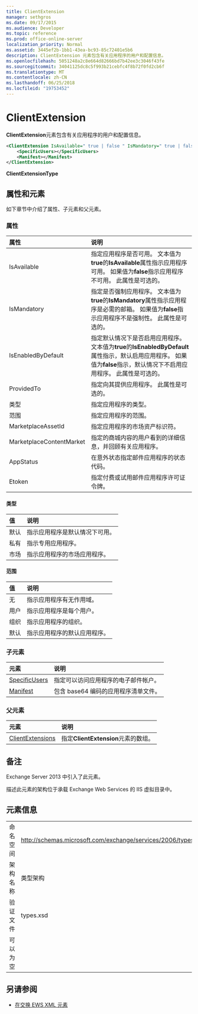 ```yaml
---
title: ClientExtension
manager: sethgros
ms.date: 09/17/2015
ms.audience: Developer
ms.topic: reference
ms.prod: office-online-server
localization_priority: Normal
ms.assetid: 3445ef2b-1bb1-43ea-bc93-85c72401e5b6
description: ClientExtension 元素包含有关应用程序的用户和配置信息。
ms.openlocfilehash: 5051248a2c8e664d82666bd7b42ee3c3046f43fe
ms.sourcegitcommit: 34041125dc8c5f993b21cebfc4f8b72f0fd2cb6f
ms.translationtype: MT
ms.contentlocale: zh-CN
ms.lasthandoff: 06/25/2018
ms.locfileid: "19753452"
---
```

# <a name="clientextension"></a>ClientExtension

**ClientExtension**元素包含有关应用程序的用户和配置信息。 
  
```XML
<ClientExtension IsAvailable=" true | false " IsMandatory=" true | false " IsEnabledByDefault=" true | false " Type="" Scope="" MarketplaceAssetId="" MarketplaceContentMarket="" AppStatus="" Etoken="">
    <SpecificUsers></SpecificUsers>
    <Manifest></Manifest>
</ClientExtension>
```

 **ClientExtensionType**
## <a name="attributes-and-elements"></a>属性和元素

如下章节中介绍了属性、子元素和父元素。
  
### <a name="attributes"></a>属性

|**属性**|**说明**|
|:-----|:-----|
|IsAvailable  <br/> |指定应用程序是否可用。 文本值为**true**的**IsAvailable**属性指示应用程序可用。 如果值为**false**指示应用程序不可用。 此属性是可选的。  <br/> |
|IsMandatory  <br/> |指定是否强制应用程序。 文本值为**true**的**IsMandatory**属性指示应用程序是必需的邮箱。 如果值为**false**指示应用程序不是强制性。 此属性是可选的。  <br/> |
|IsEnabledByDefault  <br/> |指定默认情况下是否启用应用程序。 文本值为**true**的**IsEnabledByDefault**属性指示，默认启用应用程序。 如果值为**false**指示，默认情况下不启用应用程序。 此属性是可选的。  <br/> |
|ProvidedTo  <br/> |指定向其提供应用程序。 此属性是可选的。  <br/> |
|类型  <br/> |指定应用程序的类型。  <br/> |
|范围  <br/> |指定应用程序的范围。  <br/> |
|MarketplaceAssetId  <br/> |指定应用程序的市场资产标识符。  <br/> |
|MarketplaceContentMarket  <br/> |指定的商城内容的用户看到的详细信息，并回顾有关应用程序。  <br/> |
|AppStatus  <br/> |在意外状态指定邮件应用程序的状态代码。  <br/> |
|Etoken  <br/> |指定付费或试用邮件应用程序许可证令牌。  <br/> |
   
#### <a name="type"></a>类型

|**值**|**说明**|
|:-----|:-----|
|默认  <br/> |指示应用程序是默认情况下可用。  <br/> |
|私有  <br/> |指示专用应用程序。  <br/> |
|市场  <br/> |指示应用程序的市场应用程序。  <br/> |
   
#### <a name="scope"></a>范围

|**值**|**说明**|
|:-----|:-----|
|无  <br/> |指示应用程序有无作用域。  <br/> |
|用户  <br/> |指示应用程序是每个用户。  <br/> |
|组织  <br/> |指示应用程序的组织。  <br/> |
|默认  <br/> |指示应用程序的默认应用程序。  <br/> |
   
### <a name="child-elements"></a>子元素

|**元素**|**说明**|
|:-----|:-----|
|[SpecificUsers](specificusers.md) <br/> |指定可以访问应用程序的电子邮件帐户。  <br/> |
|[Manifest](manifest.md) <br/> |包含 base64 编码的应用程序清单文件。  <br/> |
   
### <a name="parent-elements"></a>父元素

|**元素**|**说明**|
|:-----|:-----|
|[ClientExtensions](clientextensions.md) <br/> |指定**ClientExtension**元素的数组。  <br/> |
   
## <a name="remarks"></a>备注

Exchange Server 2013 中引入了此元素。
  
描述此元素的架构位于承载 Exchange Web Services 的 IIS 虚拟目录中。
  
## <a name="element-information"></a>元素信息

|||
|:-----|:-----|
|命名空间  <br/> |http://schemas.microsoft.com/exchange/services/2006/types  <br/> |
|架构名称  <br/> |类型架构  <br/> |
|验证文件  <br/> |types.xsd  <br/> |
|可以为空  <br/> ||
   
## <a name="see-also"></a>另请参阅



- [在交换 EWS XML 元素](ews-xml-elements-in-exchange.md)


